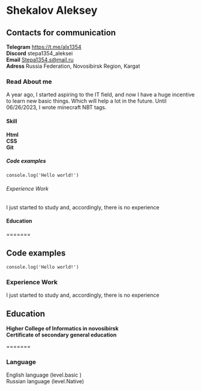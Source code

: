 # Shekalov Aleksey

## Contacts for communication

**Telegram** <https://t.me/alx1354>  \
**Discord**  stepa1354_aleksei  \
**Email**    <Stepa1354.s@mail.ru>  \
**Adress**   Russia Federation, Novosibirsk Region, Kargat  

### Read Аbout me

 A year ago, I started aspiring to the IT field, and now I have a huge incentive to learn new basic things. Which will help a lot in the future. Until 06/26/2023, I wrote minecraft NBT tags.  

#### Skill

**Html** \
**CSS**  \
**Git**  


##### Code examples

```console.log('Hello world!')```

###### Experience Work

I just started to study and, accordingly, there is no experience  

#### Education
=======
## Code examples

```console.log('Hello world!')```

### Experience Work

I just started to study and, accordingly, there is no experience  

## Education

**Higher College of Informatics in novosibirsk** \
**Сertificate of secondary general education**  


=======
### Language


English language (level.basic )  \
Russian language (level.Native)  
